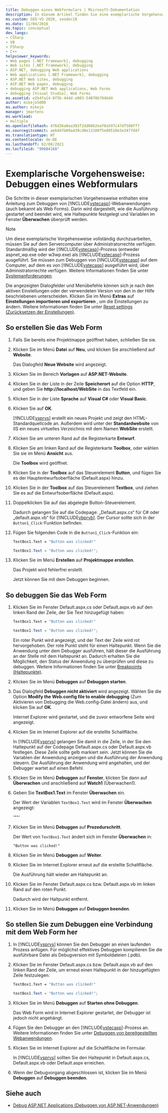 ```yaml
---
title: Debuggen eines Webformulars | Microsoft-Dokumentation
description: In diesem Artikel finden Sie eine exemplarische Vorgehensweise zum Debuggen einer ASP.NET-Webanwendung (Web Forms), die sich auch mit dem Festlegen von Breakpoints und dem Untersuchen von Variablen befasst.
ms.custom: SEO-VS-2020, seodec18
ms.date: 11/04/2016
ms.topic: conceptual
dev_langs:
- CSharp
- VB
- FSharp
- C++
helpviewer_keywords:
- Web pages [.NET Framework], debugging
- Web sites [.NET Framework], debugging
- ASP.NET, debugging Web applications
- Web applications [.NET Framework], debugging
- ASP.NET Web sites, debugging
- ASP.NET Web pages, debugging
- debugging ASP.NET Web applications, Web Forms
- debugging [Visual Studio], Web Forms
ms.assetid: e2b4fa14-8f5b-444d-a903-54070b784bd4
author: mikejo5000
ms.author: mikejo
manager: jmartens
ms.workload:
- multiple
ms.openlocfilehash: 476d36a8ea303f2dd6062eaf0a597c47df580ff7
ms.sourcegitcommit: ae6d47b09a439cd0e13180f5e89510e3e347fd47
ms.translationtype: HT
ms.contentlocale: de-DE
ms.lasthandoff: 02/08/2021
ms.locfileid: "99884168"
---
```

# <a name="walkthrough-debugging-a-web-form"></a>Exemplarische Vorgehensweise: Debuggen eines Webformulars
Die Schritte in dieser exemplarischen Vorgehensweise enthalten eine Anleitung zum Debuggen von [!INCLUDE[vstecasp](../code-quality/includes/vstecasp_md.md)]-Webanwendungen (auch bekannt als Web Forms). Darin wird dargestellt, wie die Ausführung gestartet und beendet wird, wie Haltepunkte festgelegt und Variablen im Fenster **Überwachen** überprüft werden.

> [!NOTE]
> Um diese exemplarische Vorgehensweise vollständig durchzuarbeiten, müssen Sie auf dem Servercomputer über Administratorrechte verfügen. Standardmäßig wird der [!INCLUDE[vstecasp](../code-quality/includes/vstecasp_md.md)]-Prozess (entweder aspnet_wp.exe oder w3wp.exe) als [!INCLUDE[vstecasp](../code-quality/includes/vstecasp_md.md)]-Prozess ausgeführt. Sie müssen zum Debuggen von [!INCLUDE[vstecasp](../code-quality/includes/vstecasp_md.md)] auf dem Computer, auf dem es von [!INCLUDE[vstecasp](../code-quality/includes/vstecasp_md.md)] ausgeführt wird, über Administratorrechte verfügen. Weitere Informationen finden Sie unter [Systemanforderungen](../debugger/aspnet-debugging-system-requirements.md).

Die angezeigten Dialogfelder und Menübefehle können sich je nach den aktiven Einstellungen oder der verwendeten Version von den in der Hilfe beschriebenen unterscheiden. Klicken Sie im Menü **Extras** auf **Einstellungen importieren und exportieren** , um die Einstellungen zu ändern. Weitere Informationen finden Sie unter [Reset settings (Zurücksetzen der Einstellungen)](../ide/environment-settings.md#reset-settings).

## <a name="to-create-the-web-form"></a>So erstellen Sie das Web Form

1. Falls Sie bereits eine Projektmappe geöffnet haben, schließen Sie sie.

2. Klicken Sie im Menü **Datei** auf **Neu**, und klicken Sie anschließend auf **Website**.

    Das Dialogfeld **Neue Website** wird angezeigt.

3. Klicken Sie im Bereich **Vorlagen** auf **ASP.NET-Website**.

4. Klicken Sie in der Liste in der Zeile **Speicherort** auf die Option **HTTP**, und geben Sie **http://localhost/WebSite** in das Textfeld ein.

5. Klicken Sie in der Liste **Sprache** auf **Visual C#** oder **Visual Basic**.

6. Klicken Sie auf **OK**.

    [!INCLUDE[vsprvs](../code-quality/includes/vsprvs_md.md)] erstellt ein neues Projekt und zeigt den HTML-Standardquellcode an. Außerdem wird unter der **Standardwebsite** von IIS ein neues virtuelles Verzeichnis mit dem Namen **WebSite** erstellt.

7. Klicken Sie am unteren Rand auf die Registerkarte **Entwurf**.

8. Klicken Sie am linken Rand auf die Registerkarte **Toolbox**, oder wählen Sie sie im Menü **Ansicht** aus.

    Die **Toolbox** wird geöffnet.

9. Klicken Sie in der **Toolbox** auf das Steuerelement **Button**, und fügen Sie es der Hauptentwurfsoberfläche (Default.aspx) hinzu.

10. Klicken Sie in der **Toolbox** auf das Steuerelement **Textbox**, und ziehen Sie es auf die Entwurfsoberfläche (Default.aspx).

11. Doppelklicken Sie auf das abgelegte Button-Steuerelement.

     Dadurch gelangen Sie auf die Codepage: „Default.aspx.cs“ für C# oder „default.aspx.vb“ für [!INCLUDE[vbprvb](../code-quality/includes/vbprvb_md.md)]. Der Cursor sollte sich in der `Button1_Click`-Funktion befinden.

12. Fügen Sie folgenden Code in die `Button1_Click`-Funktion ein:

    ```vb
    TextBox1.Text = "Button was clicked!"
    ```

    ```csharp
    TextBox1.Text = "Button was clicked!";
    ```

13. Klicken Sie im Menü **Erstellen** auf **Projektmappe erstellen**.

     Das Projekt wird fehlerfrei erstellt.

     Jetzt können Sie mit dem Debuggen beginnen.

## <a name="to-debug-the-web-form"></a>So debuggen Sie das Web Form

1. Klicken Sie im Fenster Default.aspx.cs oder Default.aspx.vb auf den linken Rand der Zeile, der Sie Text hinzugefügt haben:

   ```vb
   TextBox1.Text = "Button was clicked!"
   ```

   ```csharp
   textBox1.Text = "Button was clicked!";
   ```

    Ein roter Punkt wird angezeigt, und der Text der Zeile wird rot hervorgehoben. Der rote Punkt steht für einen Haltepunkt. Wenn Sie die Anwendung unter dem Debugger ausführen, hält dieser die Ausführung an der Stelle mit dem Haltepunkt an. Dadurch erhalten Sie die Möglichkeit, den Status der Anwendung zu überprüfen und diese zu debuggen. Weitere Informationen finden Sie unter [Breakpoints (Haltepunkte)](/previous-versions/ktf38f66(v=vs.100)).

2. Klicken Sie im Menü **Debuggen** auf **Debuggen starten**.

3. Das Dialogfeld **Debuggen nicht aktiviert** wird angezeigt. Wählen Sie die Option **Modify the Web.config file to enable debugging** (Zum Aktivieren von Debugging die Web.config-Datei ändern) aus, und klicken Sie auf **OK**.

    Internet Explorer wird gestartet, und die zuvor entworfene Seite wird angezeigt.

4. Klicken Sie im Internet Explorer auf die erstellte Schaltfläche.

    In [!INCLUDE[vsprvs](../code-quality/includes/vsprvs_md.md)] gelangen Sie damit in die Zeile, in der Sie den Haltepunkt auf der Codepage Default.aspx.cs oder Default.aspx.vb festlegen. Diese Zeile sollte gelb markiert sein. Jetzt können Sie die Variablen der Anwendung anzeigen und die Ausführung der Anwendung steuern. Die Ausführung der Anwendung wird angehalten, und der Debugger wartet auf einen Befehl.

5. Klicken Sie im Menü **Debuggen** auf **Fenster**, klicken Sie dann auf **Überwachen** und anschließend auf **Watch1** (Überwachen1).

6. Geben Sie **TextBox1.Text** im Fenster **Überwachen** ein.

    Der Wert der Variablen `TextBox1.Text` wird im Fenster **Überwachen** angezeigt:

   '""'

7. Klicken Sie im Menü **Debuggen** auf **Prozedurschritt**.

    Der Wert von `TextBox1.Text` ändert sich im Fenster **Überwachen** in:

   `"Button was clicked!"`

8. Klicken Sie im Menü **Debuggen** auf **Weiter**.

9. Klicken Sie im Internet Explorer erneut auf die erstellte Schaltfläche.

     Die Ausführung hält wieder am Haltepunkt an.

10. Klicken Sie im Fenster Default.aspx.cs bzw. Default.aspx.vb im linken Rand auf den roten Punkt.

     Dadurch wird der Haltpunkt entfernt.

11. Klicken Sie im Menü **Debuggen** auf **Debuggen beenden**.

## <a name="to-attach-to-the-web-form-for-debugging"></a>So stellen Sie zum Debuggen eine Verbindung mit dem Web Form her

1. In [!INCLUDE[vsprvs](../code-quality/includes/vsprvs_md.md)] können Sie den Debugger an einen laufenden Prozess anfügen. Für möglichst effektives Debuggen kompilieren Sie die ausführbare Datei als Debugversion mit Symboldateien (.pdb).

2. Klicken Sie im Fenster Default.aspx.cs bzw. Default.aspx.vb auf den linken Rand der Zeile, um erneut einen Haltepunkt in der hinzugefügten Zeile festzulegen:

   ```vb
   TextBox1.Text = "Button was clicked!"
   ```

   ```csharp
   textBox1.Text = "Button was clicked!";
   ```

3. Klicken Sie im Menü **Debuggen** auf **Starten ohne Debuggen**.

    Das Web Form wird in Internet Explorer gestartet, der Debugger ist jedoch nicht angehängt.

4. Fügen Sie den Debugger an den [!INCLUDE[vstecasp](../code-quality/includes/vstecasp_md.md)]-Prozess an. Weitere Informationen finden Sie unter [Debuggen von bereitgestellten Webanwendungen](../debugger/debugging-deployed-web-applications.md).

5. Klicken Sie im Internet Explorer auf die Schaltfläche im Formular.

    In [!INCLUDE[vsprvs](../code-quality/includes/vsprvs_md.md)] sollten Sie den Haltepunkt in Default.aspx.cs, Default.aspx.vb oder Default.aspx erreichen.

6. Wenn der Debugvorgang abgeschlossen ist, klicken Sie im Menü **Debuggen** auf **Debuggen beenden**.

## <a name="see-also"></a>Siehe auch

- [Debug ASP.NET Applications (Debuggen von ASP.NET-Anwendungen)](../debugger/how-to-enable-debugging-for-aspnet-applications.md)
